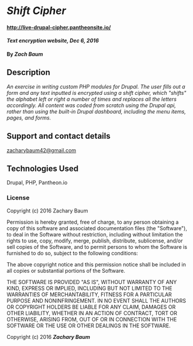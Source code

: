 # _Shift Cipher_ 

#### http://live-drupal-cipher.pantheonsite.io/

#### _Text encryption website, Dec 6, 2016_

#### By _**Zach Baum**_

## Description

_An exercise in writing custom PHP modules for Drupal. The user fills out a form and any text inputted is encrypted using a shift cipher, which "shifts" the alphabet left or right a number of times and replaces all the letters accordingly. All content was coded from scratch using the Drupal api, rather than using the built-in Drupal dashboard, including the menu items, pages, and forms._

## Support and contact details

zacharybaum42@gmail.com

## Technologies Used

Drupal, PHP, Pantheon.io

### License

Copyright (c) 2016 Zachary Baum

Permission is hereby granted, free of charge, to any person obtaining a copy of this software and associated documentation files (the "Software"), to deal in the Software without restriction, including without limitation the rights to use, copy, modify, merge, publish, distribute, sublicense, and/or sell copies of the Software, and to permit persons to whom the Software is furnished to do so, subject to the following conditions:

The above copyright notice and this permission notice shall be included in all copies or substantial portions of the Software.

THE SOFTWARE IS PROVIDED "AS IS", WITHOUT WARRANTY OF ANY KIND, EXPRESS OR IMPLIED, INCLUDING BUT NOT LIMITED TO THE WARRANTIES OF MERCHANTABILITY, FITNESS FOR A PARTICULAR PURPOSE AND NONINFRINGEMENT. IN NO EVENT SHALL THE AUTHORS OR COPYRIGHT HOLDERS BE LIABLE FOR ANY CLAIM, DAMAGES OR OTHER LIABILITY, WHETHER IN AN ACTION OF CONTRACT, TORT OR OTHERWISE, ARISING FROM, OUT OF OR IN CONNECTION WITH THE SOFTWARE OR THE USE OR OTHER DEALINGS IN THE SOFTWARE.

Copyright (c) 2016 **_Zachary Baum_**
